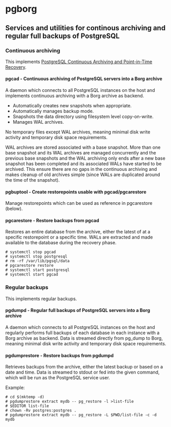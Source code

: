 # pgborg

## Services and utilities for continous archiving and regular full backups of PostgreSQL

### Continuous archiving

This implements [PostgreSQL Continuous Archiving and Point-in-Time Recovery](https://www.postgresql.org/docs/current/continuous-archiving.html).

#### pgcad - Continuous archiving of PostgreSQL servers into a Borg archive

A daemon which connects to all PostgreSQL instances on the host and implements continuous archiving with a Borg archive as backend.

- Automatically creates new snapshots when appropriate.
- Automatically manages backup mode.
- Snapshots the data directory using filesystem level copy-on-write.
- Manages WAL archives.

No temporary files except WAL archives, meaning minimal disk write activity and temporary disk space requirements.

WAL archives are stored associated with a base snapshot. More than one base snapshot and its WAL archives are managed concurrently and the previous base snapshots and the WAL archiving only ends after a new base snapshot has been completed and its associated WALs have started to be archived. This ensure there are no gaps in the continuous archiving and makes cleanup of old archives simple (since WALs are duplicated around the time of the snapshot).

#### pgbuptool - Create restorepoints usable with pgcad/pgcarestore

Manage restorepoints which can be used as reference in pgcarestore (below).

#### pgcarestore - Restore backups from pgcad

Restores an entire database from the archive, either the latest of at a specific restorepoint or a specific time. WALs are extracted and made available to the database during the recovery phase.

    # systemctl stop pgcad
    # systemctl stop postgresql
    # rm -rf /var/lib/pgsql/data
    # pgcarestore restore
    # systemctl start postgresql
    # systemctl start pgcad

### Regular backups

This implements regular backups.

#### pgdumpd - Regular full backups of PostgreSQL servers into a Borg archive

A daemon which connects to all PostgreSQL instances on the host and regularly performs full backups of each database in each instance with a Borg archive as backend. Data is streamed directly from pg_dump to Borg, meaning minimal disk write activity and temporary disk space requirements.

#### pgdumprestore - Restore backups from pgdumpd

Retrieves backups from the archive, either the latest backup or based on a date and time. Data is streamed to stdout or fed into the given command, which will be run as the PostgreSQL service user.

Example:

    # cd $(mktemp -d)
    # pgdumprestore extract mydb -- pg_restore -l >list-file
    # $EDITOR list-file
    # chown -Rv postgres:postgres .
    # pgdumprestore extract mydb -- pg_restore -L $PWD/list-file -c -d mydb
